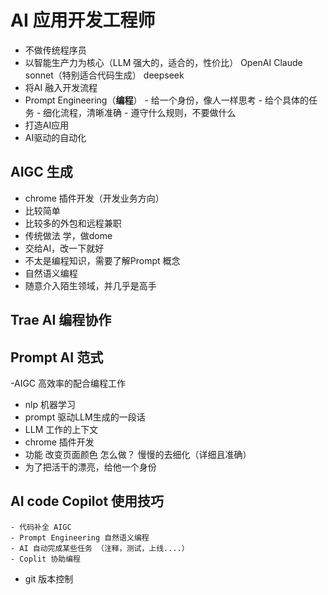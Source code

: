 # AI 应用开发工程师
  - 不做传统程序员
  - 以智能生产力为核心（LLM 强大的，适合的，性价比）
   OpenAI
   Claude sonnet（特别适合代码生成）
   deepseek
  - 将AI 融入开发流程
   - Prompt Engineering（**编程**）
    - 给一个身份，像人一样思考
    - 给个具体的任务
    - 细化流程，清晰准确
    - 遵守什么规则，不要做什么
  - 打造AI应用
  - AI驱动的自动化 
## AIGC 生成
- chrome 插件开发（开发业务方向）
 - 比较简单
 - 比较多的外包和远程兼职
 - 传统做法
   学，做dome
 - 交给AI，改一下就好
 - 不太是编程知识，需要了解Prompt 概念
 - 自然语义编程
 - 随意介入陌生领域，并几乎是高手

 ## Trae AI 编程协作


 ## Prompt AI 范式
  -AIGC 高效率的配合编程工作
  - nlp 机器学习
  - prompt 驱动LLM生成的一段话  
  - LLM 工作的上下文
   - chrome 插件开发
   - 功能 改变页面颜色 怎么做？ 慢慢的去细化（详细且准确）
   - 为了把活干的漂亮，给他一个身份

   ## AI code Copilot 使用技巧
    - 代码补全 AIGC
    - Prompt Engineering 自然语义编程
    - AI 自动完成某些任务 （注释，测试，上线....）
    - Coplit 协助编程


- git 版本控制